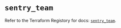 # `sentry_team`

Refer to the Terraform Registory for docs: [`sentry_team`](https://registry.terraform.io/providers/jianyuan/sentry/0.12.3/docs/resources/team).
